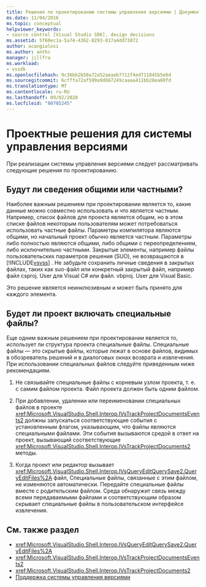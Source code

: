 ```yaml
---
title: Решения по проектированию системы управления версиями | Документация Майкрософт
ms.date: 11/04/2016
ms.topic: conceptual
helpviewer_keywords:
- source control [Visual Studio SDK], design decisions
ms.assetid: 5f60ec1a-5a74-4362-8293-817a4dd73872
author: acangialosi
ms.author: anthc
manager: jillfra
ms.workload:
- vssdk
ms.openlocfilehash: 9c36bb2b50a72a52aeaeb7712f4ed711845b5e6d
ms.sourcegitcommit: 6cfffa72af599a9d667249caaaa411bb28ea69fd
ms.translationtype: MT
ms.contentlocale: ru-RU
ms.lasthandoff: 09/02/2020
ms.locfileid: "80705245"
---
```

# <a name="source-control-design-decisions"></a>Проектные решения для системы управления версиями
При реализации системы управления версиями следует рассматривать следующие решения по проектированию.

## <a name="will-information-be-shared-or-private"></a>Будут ли сведения общими или частными?
 Наиболее важным решением при проектировании является то, какие данные можно совместно использовать и что является частным. Например, список файлов для проекта является общим, но в этом списке файлов некоторым пользователям может потребоваться использовать частные файлы. Параметры компилятора являются общими, но начальный проект обычно является частным. Параметры либо полностью являются общими, либо общими с переопределением, либо исключительно частными. Закрытые элементы, например файлы пользовательских параметров решения (SUO), не возвращаются в [!INCLUDE[vsvss](../../extensibility/includes/vsvss_md.md)] . Не забудьте сохранить личные сведения в закрытых файлах, таких как suo-файл или конкретный закрытый файл, например файл csproj. User для Visual C# или файл. vbproj. User для Visual Basic.

 Это решение является неинклюзивным и может быть принято для каждого элемента.

## <a name="will-the-project-include-special-files"></a>Будет ли проект включать специальные файлы?
 Еще одним важным решением при проектировании является то, использует ли структура проекта специальные файлы. Специальные файлы — это скрытые файлы, которые лежат в основе файлов, видимых в обозреватель решений и в диалоговых окнах возврата и извлечения. При использовании специальных файлов следуйте приведенным ниже рекомендациям.

1. Не связывайте специальные файлы с корневым узлом проекта, т. е. с самим файлом проекта. Файл проекта должен быть одним файлом.

2. При добавлении, удалении или переименовании специальных файлов в проекте <xref:Microsoft.VisualStudio.Shell.Interop.IVsTrackProjectDocumentsEvents2> должны запускаться соответствующие события с установленным флагом, указывающим, что файлы являются специальными файлами. Эти события вызываются средой в ответ на проект, вызывающий соответствующие <xref:Microsoft.VisualStudio.Shell.Interop.IVsTrackProjectDocuments2> методы.

3. Когда проект или редактор вызывает <xref:Microsoft.VisualStudio.Shell.Interop.IVsQueryEditQuerySave2.QueryEditFiles%2A> файл, Специальные файлы, связанные с этим файлом, не изменяются автоматически. Передайте специальные файлы вместе с родительским файлом. Среда обнаружит связь между всеми передаваемыми файлами и соответствующим образом скрывает специальные файлы в пользовательском интерфейсе извлечения.

## <a name="see-also"></a>См. также раздел
- <xref:Microsoft.VisualStudio.Shell.Interop.IVsQueryEditQuerySave2.QueryEditFiles%2A>
- <xref:Microsoft.VisualStudio.Shell.Interop.IVsTrackProjectDocumentsEvents2>
- <xref:Microsoft.VisualStudio.Shell.Interop.IVsTrackProjectDocuments2>
- [Поддержка системы управления версиями](../../extensibility/internals/supporting-source-control.md)
